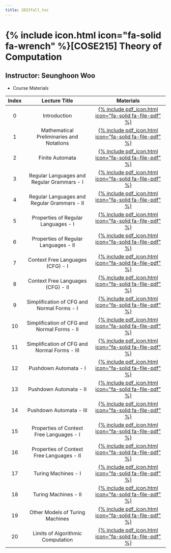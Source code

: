 ```yaml
---
title: 2023fall_toc
---
```


# {% include icon.html icon="fa-solid fa-wrench" %}[COSE215] Theory of Computation

## Instructor: Seunghoon Woo

- Course Materials

|Index|Lecture Title|Materials|
|:---:|:---:|:---:|
|0|Introduction|[{% include pdf_icon.html icon="fa-solid fa-file-pdf" %}](/assets/2023fall_toc/lec0.pdf)|
|1|Mathematical Preliminaries and Notations|[{% include pdf_icon.html icon="fa-solid fa-file-pdf" %}](/assets/2023fall_toc/lec1.pdf)|
|2|Finite Automata|[{% include pdf_icon.html icon="fa-solid fa-file-pdf" %}](/assets/2023fall_toc/lec2.pdf)|
|3|Regular Languages and Regular Grammars - I|[{% include pdf_icon.html icon="fa-solid fa-file-pdf" %}](/assets/2023fall_toc/lec3_1.pdf)|
|4|Regular Languages and Regular Grammars - II|[{% include pdf_icon.html icon="fa-solid fa-file-pdf" %}](/assets/2023fall_toc/lec3_2.pdf)|
|5|Properties of Regular Languages - I|[{% include pdf_icon.html icon="fa-solid fa-file-pdf" %}](/assets/2023fall_toc/lec4_1.pdf)|
|6|Properties of Regular Languages - II|[{% include pdf_icon.html icon="fa-solid fa-file-pdf" %}](/assets/2023fall_toc/lec4_2.pdf)|
|7|Context Free Languages (CFG) - I|[{% include pdf_icon.html icon="fa-solid fa-file-pdf" %}](/assets/2023fall_toc/lec5_1.pdf)|
|8|Context Free Languages (CFG) - II|[{% include pdf_icon.html icon="fa-solid fa-file-pdf" %}](/assets/2023fall_toc/lec5_2.pdf)|
|9|Simplification of CFG and Normal Forms - I|[{% include pdf_icon.html icon="fa-solid fa-file-pdf" %}](/assets/2023fall_toc/lec6_1.pdf)|
|10|Simplification of CFG and Normal Forms - II|[{% include pdf_icon.html icon="fa-solid fa-file-pdf" %}](/assets/2023fall_toc/lec6_2.pdf)|
|11|Simplification of CFG and Normal Forms - III|[{% include pdf_icon.html icon="fa-solid fa-file-pdf" %}](/assets/2023fall_toc/lec6_3.pdf)|
|12|Pushdown Automata - I|[{% include pdf_icon.html icon="fa-solid fa-file-pdf" %}](/assets/2023fall_toc/lec7_1.pdf)|
|13|Pushdown Automata - II|[{% include pdf_icon.html icon="fa-solid fa-file-pdf" %}](/assets/2023fall_toc/lec7_2.pdf)|
|14|Pushdown Automata - III|[{% include pdf_icon.html icon="fa-solid fa-file-pdf" %}](/assets/2023fall_toc/lec7_3.pdf)|
|15|Properties of Context Free Languages - I|[{% include pdf_icon.html icon="fa-solid fa-file-pdf" %}](/assets/2023fall_toc/lec8_1.pdf)|
|16|Properties of Context Free Languages - II|[{% include pdf_icon.html icon="fa-solid fa-file-pdf" %}](/assets/2023fall_toc/lec8_2.pdf)|
|17|Turing Machines - I|[{% include pdf_icon.html icon="fa-solid fa-file-pdf" %}](/assets/2023fall_toc/lec9_1.pdf)|
|18|Turing Machines - II|[{% include pdf_icon.html icon="fa-solid fa-file-pdf" %}](/assets/2023fall_toc/lec9_2.pdf)|
|19|Other Models of Turing Machines|[{% include pdf_icon.html icon="fa-solid fa-file-pdf" %}](/assets/2023fall_toc/lec10.pdf)|
|20|Limits of Algorithmic Computation|[{% include pdf_icon.html icon="fa-solid fa-file-pdf" %}](/assets/2023fall_toc/lec11.pdf)|

